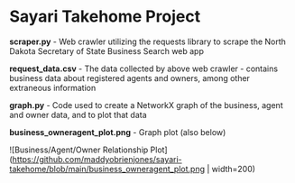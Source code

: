 # Sayari Takehome Project

**scraper.py** - Web crawler utilizing the requests library to scrape the North Dakota Secretary of State Business Search web app

**request_data.csv** - The data collected by above web crawler - contains business data about registered agents and owners, among other extraneous information

**graph.py** - Code used to create a NetworkX graph of the business, agent and owner data, and to plot that data

**business_owneragent_plot.png** - Graph plot (also below)

![Business/Agent/Owner Relationship Plot](https://github.com/maddyobrienjones/sayari-takehome/blob/main/business_owneragent_plot.png | width=200)
